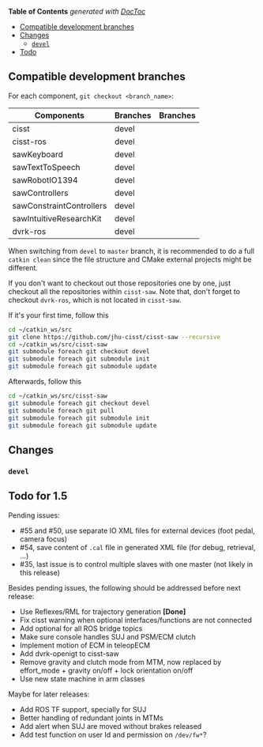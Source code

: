 <!-- START doctoc generated TOC please keep comment here to allow auto update -->
<!-- DON'T EDIT THIS SECTION, INSTEAD RE-RUN doctoc TO UPDATE -->
**Table of Contents**  *generated with [DocToc](https://github.com/thlorenz/doctoc)*

- [Compatible development branches](#compatible-development-branches)
- [Changes](#changes)
  - [`devel`](#devel)
- [Todo](#todo)

<!-- END doctoc generated TOC please keep comment here to allow auto update -->

## Compatible development branches

For each component, `git checkout <branch_name>`:

| Components               | Branches      | Branches     |
| ------------------------ | ------------- |------------- |
| cisst                    | devel         |         |
| cisst-ros                | devel         |         |
| sawKeyboard              | devel         |         |
| sawTextToSpeech          | devel         |         |
| sawRobotIO1394           | devel         |         |
| sawControllers           | devel         |         |
| sawConstraintControllers | devel         |         |
| sawIntuitiveResearchKit  | devel         |         |
| dvrk-ros                 | devel         |         |

When switching from `devel` to `master` branch, it is recommended to do a full `catkin clean` since the file structure and CMake external projects might be different.

If you don't want to checkout out those repositories one by one, just checkout all the repositories within `cisst-saw`. Note that, don't forget to checkout `dvrk-ros`, which is not located in `cisst-saw`.

If it's your first time, follow this

```bash
cd ~/catkin_ws/src
git clone https://github.com/jhu-cisst/cisst-saw --recursive
cd ~/catkin_ws/src/cisst-saw
git submodule foreach git checkout devel
git submodule foreach git submodule init
git submodule foreach git submodule update
```

Afterwards, follow this

```bash
cd ~/catkin_ws/src/cisst-saw
git submodule foreach git checkout devel
git submodule foreach git pull
git submodule foreach git submodule init
git submodule foreach git submodule update
```

## Changes

### `devel`

## Todo for 1.5

Pending issues:
* #55 and #50, use separate IO XML files for external devices (foot pedal, camera focus)
* #54, save content of `.cal` file in generated XML file (for debug, retrieval, ...)
* #35, last issue is to control multiple slaves with one master (not likely in this release)

Besides pending issues, the following should be addressed before next release:
* Use Reflexes/RML for trajectory generation **[Done]**
* Fix cisst warning when optional interfaces/functions are not connected
* Add optional for all ROS bridge topics
* Make sure console handles SUJ and PSM/ECM clutch
* Implement motion of ECM in teleopECM
* Add dvrk-openigt to cisst-saw
* Remove gravity and clutch mode from MTM, now replaced by effort_mode + gravity on/off + lock orientation on/off
* Use new state machine in arm classes

Maybe for later releases:
* Add ROS TF support, specially for SUJ
* Better handling of redundant joints in MTMs
* Add alert when SUJ are moved without brakes released
* Add test function on user Id and permission on `/dev/fw*`?